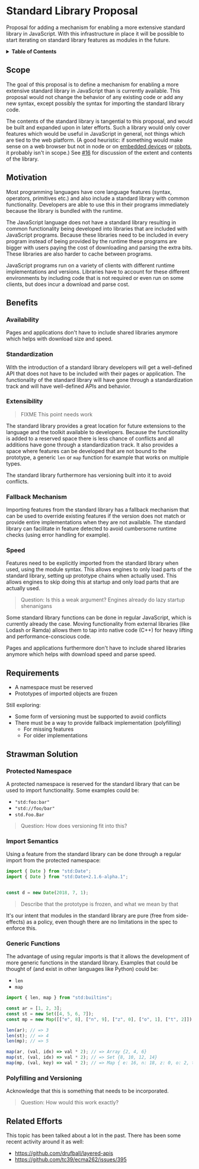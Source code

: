 # Standard Library Proposal

Proposal for adding a mechanism for enabling a more extensive standard library in JavaScript. With
this infrastructure in place it will be possible to start iterating on standard
library features as modules in the future.

<details>
  <summary><strong>Table of Contents</strong></summary>

  * [Scope](#scope)
  * [Motivation](#motivation)
  * [Benefits](#benefits)
  * [Requirements](#requirements)
  * [Strawman Solution](#strawman-solution)
  * [Related Efforts](#related-efforts)

</details>

## Scope

The goal of this proposal is to define a mechanism for enabling a more extensive standard library in
JavaScript than is currently available. This proposal would not change the behavior of any existing code or
add any new syntax, except possibly the syntax for importing the standard library code.

The contents of the standard library is tangential to this proposal, and would be built and expanded upon in
later efforts. Such a library would only cover features which would be useful in JavaScript in general, not
things which are tied to the web platform. (A good heuristic: if something would make sense on a web browser
but not in node or on [embedded devices](https://www.moddable.com/) or [robots](http://johnny-five.io/), it
probably isn't in scope.) See [#16](https://github.com/tc39/proposal-javascript-standard-library/issues/16)
for discussion of the extent and contents of the library.


## Motivation

Most programming languages have core language features (syntax, operators, primitives etc.) and also
include a standard library with common functionality. Developers are able to use this in their programs
immediately because the library is bundled with the runtime.

The JavaScript language does not have a standard library resulting in common functionality being developed
into libraries that are included with JavaScript programs. Because these libraries need to be included in every
program instead of being provided by the runtime these programs are bigger with users paying the cost of
downloading and parsing the extra bits. These libraries are also harder to cache between programs.

JavaScript programs run on a variety of clients with different runtime implementations and versions. Libraries
have to account for these different environments by including code that is not required or even run on some
clients, but does incur a download and parse cost.


## Benefits

### **Availability**

Pages and applications don't have to include shared libraries anymore which helps with download size and speed.

### **Standardization**

With the introduction of a standard library developers will get a well-defined API that does not have to be included with their pages or application. The functionality of the standard library will have gone through a standardization track and will have well-defined APIs and behavior.

### **Extensibility**

> FIXME This point needs work

The standard library provides a great location for future extensions to the language and the toolkit available to developers. Because the functionality is added to a reserved space there is less chance of conflicts and all additions have gone through a standardization track. It also provides a space where features can be developed that are not bound to the prototype, a generic `len` or `map` function for example that works on multiple types.

The standard library furthermore has versioning built into it to avoid conflicts.

### **Fallback Mechanism**

Importing features from the standard library has a fallback mechanism that can be used to override existing features if the version does not match or provide entire implementations when they are not available. The standard library can facilitate in feature detected to avoid cumbersome runtime checks (using error handling for example).

### **Speed**

Features need to be explicitly imported from the standard library when used, using the module syntax. This allows engines to only load parts of the standard library, setting up prototype chains when actually used. This allows engines to skip doing this at startup and only load parts that are actually used.

> Question: Is this a weak argument? Engines already do lazy startup shenanigans

Some standard library functions can be done in regular JavaScript, which is currently already the case. Moving functionality from external libraries (like Lodash or Ramda) allows them to tap into native code (C++) for heavy lifting and performance-conscious code.

Pages and applications furthermore don't have to include shared libraries anymore which helps with download speed and parse speed.

## Requirements

- A namespace must be reserved
- Prototypes of imported objects are frozen

Still exploring:

- Some form of versioning must be supported to avoid conflicts
- There must be a way to provide fallback implementation (polyfilling)
  - For missing features
  - For older implementations

## Strawman Solution

### Protected Namespace

A protected namespace is reserved for the standard library that can be used to import functionality. Some examples could be:

- `"std:foo:bar"`
- `"std://foo/bar"`
- `std.Foo.Bar`

> Question: How does versioning fit into this?

### Import Semantics

Using a feature from the standard library can be done through a regular import from the protected namespace:

```js
import { Date } from "std:Date";
import { Date } from "std:Date+2.1.6-alpha.1";


const d = new Date(2018, 7, 1);
```

> Describe that the prototype is frozen, and what we mean by that

It's our intent that modules in the standard library are pure (free from side-effects) as a policy, even though there are no limitations in the spec to enforce this.

### Generic Functions

The advantage of using regular imports is that it allows the development of more generic functions in the standard library. Examples that could be thought of (and exist in other languages like Python) could be:

- `len`
- `map`

```js
import { len, map } from "std:builtins";

const ar = [1, 2, 3];
const st = new Set([4, 5, 6, 7]);
const mp = new Map([["e", 8], ["n", 9], ["z", 0], ["o", 1], ["t", 2]]);

len(ar); // => 3
len(st); // => 4
len(mp); // => 5

map(ar, (val, idx) => val * 2); // => Array {2, 4, 6}
map(st, (val, idx) => val * 2); // => Set {8, 10, 12, 14}
map(mp, (val, key) => val * 2); // => Map { e: 16, n: 18, z: 0, o: 2, t: 4 }
```

### Polyfilling and Versioning

Acknowledge that this is something that needs to be incorporated.

> Question: How would this work exactly?

## Related Efforts

This topic has been talked about a lot in the past. There has been some recent activity around it as well:

- <https://github.com/drufball/layered-apis>
- <https://github.com/tc39/ecma262/issues/395>
